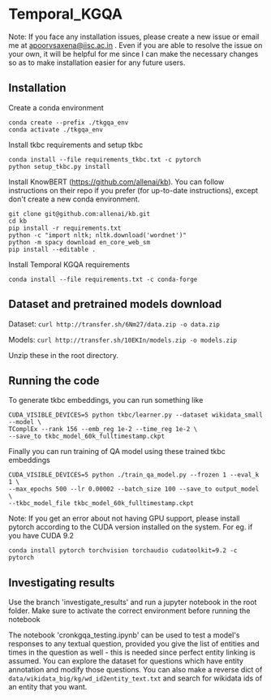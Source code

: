 # Temporal_KGQA
Note: If you face any installation issues, please create a new issue or email me at apoorvsaxena@iisc.ac.in . Even if you are able to resolve the issue on your own, it will be helpful for me since I can make the necessary changes so as to make installation easier for any future users.

## Installation

Create a conda environment
``` 
conda create --prefix ./tkgqa_env 
conda activate ./tkgqa_env
```
Install tkbc requirements and setup tkbc
```
conda install --file requirements_tkbc.txt -c pytorch
python setup_tkbc.py install
```
Install KnowBERT (https://github.com/allenai/kb). You can follow instructions on their repo if you prefer (for up-to-date instructions), except
don't create a new conda environment.
```
git clone git@github.com:allenai/kb.git
cd kb
pip install -r requirements.txt
python -c "import nltk; nltk.download('wordnet')"
python -m spacy download en_core_web_sm
pip install --editable .

```
Install Temporal KGQA requirements
```
conda install --file requirements.txt -c conda-forge
```
## Dataset and pretrained models download

Dataset: ``curl http://transfer.sh/6Nm27/data.zip -o data.zip``

Models: ``curl http://transfer.sh/10EKIn/models.zip -o models.zip``

Unzip these in the root directory.

## Running the code

To generate tkbc embeddings, you can run something like

```
CUDA_VISIBLE_DEVICES=5 python tkbc/learner.py --dataset wikidata_small --model \
TComplEx --rank 156 --emb_reg 1e-2 --time_reg 1e-2 \
--save_to tkbc_model_60k_fulltimestamp.ckpt
```

Finally you can run training of QA model using these trained tkbc embeddings
```
CUDA_VISIBLE_DEVICES=5 python ./train_qa_model.py --frozen 1 --eval_k 1 \
--max_epochs 500 --lr 0.00002 --batch_size 100 --save_to output_model \
--tkbc_model_file tkbc_model_60k_fulltimestamp.ckpt
```

Note: If you get an error about not having GPU support, please install pytorch according to the CUDA version installed on the system. For eg. if you have CUDA 9.2
```
conda install pytorch torchvision torchaudio cudatoolkit=9.2 -c pytorch
```

## Investigating results

Use the branch 'investigate_results' and run a jupyter notebook in the root folder. Make sure to activate the correct environment before running the notebook

The notebook 'cronkgqa_testing.ipynb' can be used to test a model's responses to any textual question, provided you give the list of entities and times in the question as well - this is needed since perfect entity linking is assumed. You can explore the dataset for questions which have entity annotation and modify those questions. You can also make a reverse dict of ``data/wikidata_big/kg/wd_id2entity_text.txt`` and search for wikidata ids of an entity that you want.

